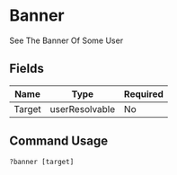 # Banner

See The Banner Of Some User

## Fields

| Name | Type | Required |
|------|------|----------|
| Target | userResolvable | No |

## Command Usage
```
?banner [target]
```